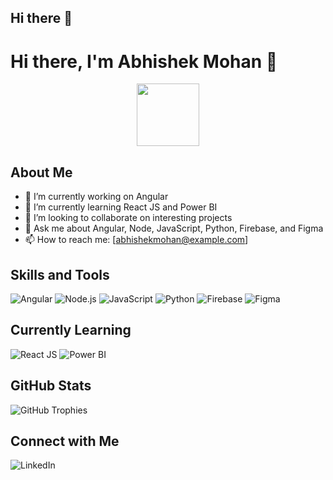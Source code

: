 ## Hi there 👋

<!--
**Abhishekmohan7171/Abhishekmohan7171** is a ✨ _special_ ✨ repository because its `README.md` (this file) appears on your GitHub profile.

Here are some ideas to get you started:

- 🔭 I’m currently working on ...
- 🌱 I’m currently learning ...
- 👯 I’m looking to collaborate on ...
- 🤔 I’m looking for help with ...
- 💬 Ask me about ...
- 📫 How to reach me: ...
- 😄 Pronouns: ...
- ⚡ Fun fact: ...
-->
# Hi there, I'm Abhishek Mohan 👋

<div id="header" align="center">
  <img src="https://media.giphy.com/media/M9gbBd9nbDrOTu1Mqx/giphy.gif" width="100"/>
</div>

## About Me
- 🔭 I’m currently working on Angular
- 🌱 I’m currently learning React JS and Power BI
- 👯 I’m looking to collaborate on interesting projects
- 💬 Ask me about Angular, Node, JavaScript, Python, Firebase, and Figma
- 📫 How to reach me: [abhishekmohan@example.com]

## Skills and Tools
![Angular](https://img.shields.io/badge/Angular-%23DD0031.svg?style=for-the-badge&logo=angular&logoColor=white)
![Node.js](https://img.shields.io/badge/Node.js-%23339933.svg?style=for-the-badge&logo=node-dot-js&logoColor=white)
![JavaScript](https://img.shields.io/badge/JavaScript-%23323330.svg?style=for-the-badge&logo=javascript&logoColor=%23F7DF1E)
![Python](https://img.shields.io/badge/Python-%233776AB.svg?style=for-the-badge&logo=python&logoColor=white)
![Firebase](https://img.shields.io/badge/Firebase-%23FFCA28.svg?style=for-the-badge&logo=firebase&logoColor=black)
![Figma](https://img.shields.io/badge/Figma-%23F24E1E.svg?style=for-the-badge&logo=figma&logoColor=white)

## Currently Learning
![React JS](https://img.shields.io/badge/React-%2320232a.svg?style=for-the-badge&logo=react&logoColor=%2361DAFB)
![Power BI](https://img.shields.io/badge/PowerBI-%23F2C811.svg?style=for-the-badge&logo=powerbi&logoColor=black)

## GitHub Stats
![GitHub Trophies](https://github-profile-trophy.vercel.app/?username=Abhishekmohan7171)

## Connect with Me
![LinkedIn](https://img.shields.io/badge/LinkedIn-%230077B5.svg?style=for-the-badge&logo=linkedin&logoColor=white)

